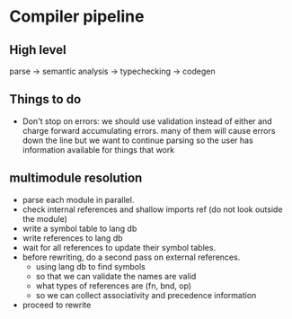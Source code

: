 # Compiler pipeline

## High level

parse -> semantic analysis -> typechecking -> codegen

## Things to do

- Don't stop on errors:
  we should use validation instead of either and charge forward accumulating errors.
  many of them will cause errors down the line but we want to continue parsing so the user
  has information available for things that work

## multimodule resolution

- parse each module in parallel.
- check internal references and shallow imports ref (do not look outside the module)
- write a symbol table to lang db
- write references to lang db
- wait for all references to update their symbol tables.
- before rewriting, do a second pass on external references.
  - using lang db to find symbols
  - so that we can validate the names are valid
  - what types of references are (fn, bnd, op)
  - so we can collect associativity and precedence information
- proceed to rewrite
